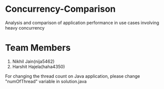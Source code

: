 # Concurrency-Comparison
Analysis and comparison of application performance in use cases involving heavy concurrency

# Team Members
1. Nikhil Jain(nija5462)
2. Harshit Hajela(haha4350)

For changing the thread count on Java application, please change "numOfThread" variable in solution.java

